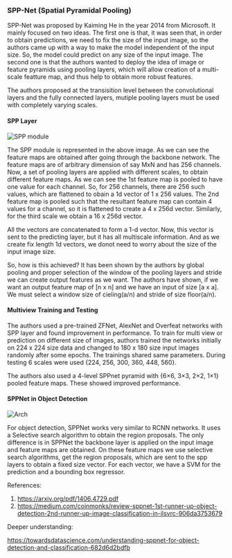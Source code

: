 ### SPP-Net (Spatial Pyramidal Pooling)

SPP-Net was proposed by Kaiming He in the year 2014 from Microsoft. It mainly focused on two ideas. The first one is that, it was seen that, in order to obtain predictions, we need to fix the size of the input image, so the authors came up with a way to make the model independent of the input size. So, the model could predict on any size of the input image. The second one is that the authors wanted to deploy the idea of image or feature pyramids using pooling layers, which will allow creation of a multi-scale featture map, and thus help to obtain more robust features. 

The authors proposed at the transisition level between the convolutional layers and the fully connected layers, mutiple pooling layers must be used with completely varying scales. 

#### SPP Layer

![SPP module](https://miro.medium.com/max/1176/1*Af0rCJ67rVYdfIfhwnwi3A.png)

The SPP module is represented in the above image. As we can see the feature maps are obtained after going through the backbone network. The feature maps are of arbitrary dimension of say MxN and has 256 channels. Now, a set of pooling layers are applied with different scales, to obtain different feature maps. As we can see the 1st feature map is pooled to have one value for each channel. So, for 256 channels, there are 256 such values, which are flattened to obain a 1d vector of 1 x 256 values. The 2nd feature map is pooled such that the resultant feature map can contain 4 values for a channel, so it is flattened to create a 4 x 256d vector. Similarly, for the third scale we obtain a 16 x 256d vector.

All the vectors are concatenated to form a 1-d vector. Now, this vector is sent to the predicting layer, but it has all multiscale information. And as we create fix length 1d vectors, we donot need to worry about the size of the input image size. 

So, how is this achieved? It has been shown by the authors by global pooling and proper selection of the window of the pooling layers and stride we can create output features as we want. The authors have shown, if we want an output feature map of \[n x n]  and we have an input of size \[a x a]. We must select a window size of cieling(a/n) and stride of size floor(a/n). 

#### Multiview Training and Testing

The authors used a pre-trained ZFNet, AlexNet and Overfeat networks with SPP layer and found improvement in performance. To train for multi view or prediction on different size of images, authors trained the networks initially on 224 x 224 size data and changed to 180 x 180 size input images randomly after some epochs. The trainings shared same parameters. During testing 6 scales were used {224, 256, 300, 360, 448, 560}.

The authors also used a 4-level SPPnet pyramid with {6×6, 3×3, 2×2, 1×1} pooled feature maps. These showed improved performance. 

#### SPPNet in Object Detection

![Arch](https://miro.medium.com/max/1374/1*EMhHR_g4UWEYpxsVWdpKdA.png)

For object detection, SPPNet works very similar to RCNN networks. It uses a Selective search algorithm to obtain the region proposals. The only difference is in SPPNet the backbone layer is applied on the input image and feature maps are obtained. On these feature maps we use selective search algorithms, get the region proposals, which are sent to the spp layers to obtain a fixed size vector. For each vector, we have a SVM for the prediction and a bounding box regressor.

References:

1. https://arxiv.org/pdf/1406.4729.pdf
2. https://medium.com/coinmonks/review-sppnet-1st-runner-up-object-detection-2nd-runner-up-image-classification-in-ilsvrc-906da3753679

Deeper understanding:

https://towardsdatascience.com/understanding-sppnet-for-object-detection-and-classification-682d6d2bdfb


